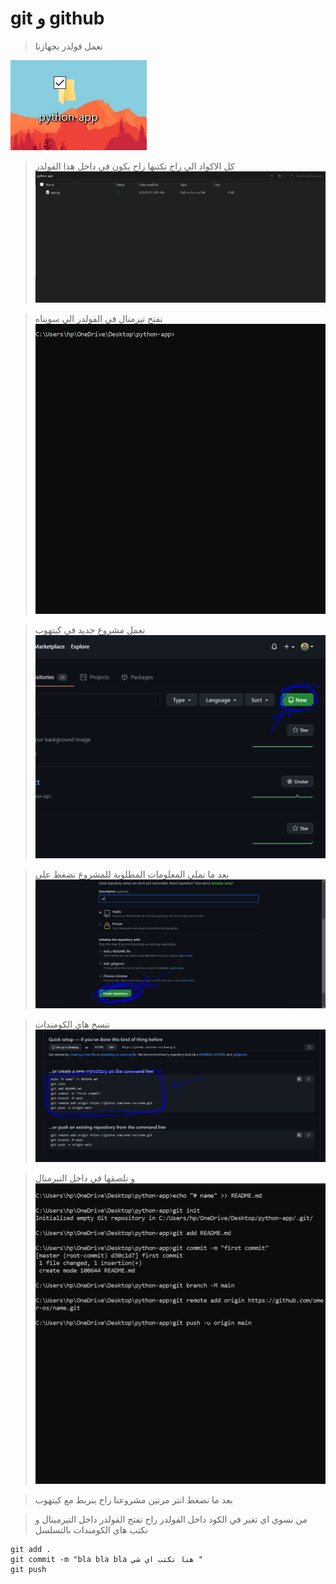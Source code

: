 # git و github




> نعمل فولدر بجهازنا 

![folder](https://github.com/omer-os/my-notes/blob/master/images/folder.PNG)


> كل الاكواد الي راح نكتبها راح يكون في داخل هذا الفولدر
![app](/images/app.png)


> نفتح تيرمنال في الفولدر الي سويناه
![cap](/images/Cap.png)


> نعمل مشروع جديد في كيتهوب
![new repo](/images/githubnewrepo.png)


> بعد ما نملي المعلومات المطلوبة للمشروع نضغط على 
![create](/images/create.png)


> ننسخ هاي الكومندات
![commands](/images/commands.png)


> و نلصقها في داخل التيرمنال
![l1](/images/l1.png)

> بعد ما نضغط انتر مرتين مشروعنا راح ينربط مع كيتهوب



> من نسوي اي تغير في الكود داخل الفولدر راح نفتح الفولدر داخل التيرمينال و نكتب هاي الكومندات بالتسلسل
```
git add .
git commit -m "bla bla bla هنا نكتب اي شي "
git push 
```
